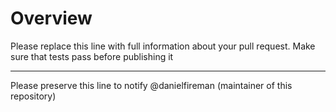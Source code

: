 # Overview

Please replace this line with full information about your pull request. Make sure that tests pass before publishing it

---

Please preserve this line to notify @danielfireman (maintainer of this repository)
